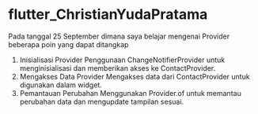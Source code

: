 # flutter_ChristianYudaPratama

Pada tanggal 25 September dimana saya belajar mengenai Provider beberapa poin yang dapat ditangkap

1. Inisialisasi Provider Penggunaan ChangeNotifierProvider untuk menginisialisasi dan memberikan akses ke ContactProvider.
2. Mengakses Data Provider Mengakses data dari ContactProvider untuk digunakan dalam widget.
3. Pemantauan Perubahan Menggunakan Provider.of untuk memantau perubahan data dan mengupdate tampilan sesuai.
